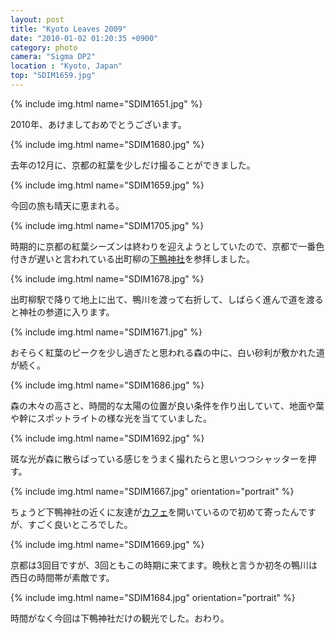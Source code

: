 ```yaml
---
layout: post
title: "Kyoto Leaves 2009"
date: "2010-01-02 01:20:35 +0900"
category: photo
camera: "Sigma DP2"
location : "Kyoto, Japan"
top: "SDIM1659.jpg"
---
```


{% include img.html name="SDIM1651.jpg" %}

2010年、あけましておめでとうございます。

{% include img.html name="SDIM1680.jpg" %}

去年の12月に、京都の紅葉を少しだけ撮ることができました。

{% include img.html name="SDIM1659.jpg" %}

今回の旅も晴天に恵まれる。

{% include img.html name="SDIM1705.jpg" %}

時期的に京都の紅葉シーズンは終わりを迎えようとしていたので、京都で一番色付きが遅いと言われている出町柳の[下鴨神社](http://www.shimogamo-jinja.or.jp/)を参拝しました。

{% include img.html name="SDIM1678.jpg" %}

出町柳駅で降りて地上に出て、鴨川を渡って右折して、しばらく進んで道を渡ると神社の参道に入ります。

{% include img.html name="SDIM1671.jpg" %}

おそらく紅葉のピークを少し過ぎたと思われる森の中に、白い砂利が敷かれた道が続く。

{% include img.html name="SDIM1686.jpg" %}

森の木々の高さと、時間的な太陽の位置が良い条件を作り出していて、地面や葉や幹にスポットライトの様な光を当てていました。

{% include img.html name="SDIM1692.jpg" %}

斑な光が森に散らばっている感じをうまく撮れたらと思いつつシャッターを押す。

{% include img.html name="SDIM1667.jpg" orientation="portrait" %}

ちょうど下鴨神社の近くに友達が[カフェ](http://salutya.exblog.jp/)を開いているので初めて寄ったんですが、すごく良いところでした。 

{% include img.html name="SDIM1669.jpg" %}

京都は3回目ですが、3回ともこの時期に来てます。晩秋と言うか初冬の鴨川は西日の時間帯が素敵です。

{% include img.html name="SDIM1684.jpg" orientation="portrait" %}

時間がなく今回は下鴨神社だけの観光でした。おわり。
